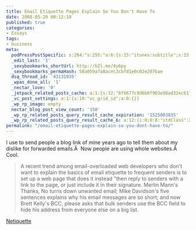```yaml
---
title: Email Etiquette Pages Explain So You Don't Have To
date: 2008-05-20 00:12:19
published: true
categories:
- Essays
tags:
- business
meta:
  podPressPostSpecific: s:264:"s:255:"a:6:{s:15:"itunes:subtitle";s:15:"##PostExcerpt##";s:14:"itunes:summary";s:15:"##PostExcerpt##";s:15:"itunes:keywords";s:17:"##WordPressCats##";s:13:"itunes:author";s:10:"##Global##";s:15:"itunes:explicit";s:7:"Default";s:12:"itunes:block";s:7:"Default";}";";
  _edit_last: '1'
  _sexybookmarks_shortUrl: http://b2l.me/4y6py
  _sexybookmarks_permaHash: 58a059a7a8acec3cbfd1e0c02e207bae
  dsq_thread_id: '43131035'
  _wpas_done_all: '1'
  _nectar_love: '0'
  _jetpack_related_posts_cache: a:1:{s:32:"8f6677c9d6b0f903e98ad32ec61f8deb";a:2:{s:7:"expires";i:1471030918;s:7:"payload";a:3:{i:0;a:1:{s:2:"id";i:644;}i:1;a:1:{s:2:"id";i:1278;}i:2;a:1:{s:2:"id";i:1285;}}}}
  _vc_post_settings: a:1:{s:10:"vc_grid_id";a:0:{}}
  _wp_rp_image: empty
  nectar_blog_post_view_count: '150'
  _wp_rp_related_posts_query_result_cache_expiration: '1525003835'
  _wp_rp_related_posts_query_result_cache_6: a:12:{i:0;O:8:"stdClass":2:{s:7:"post_id";s:3:"747";s:5:"score";s:17:"47.68987093835278";}i:1;O:8:"stdClass":2:{s:7:"post_id";s:3:"725";s:5:"score";s:17:"43.28140630941861";}i:2;O:8:"stdClass":2:{s:7:"post_id";s:3:"741";s:5:"score";s:17:"41.57854170945029";}i:3;O:8:"stdClass":2:{s:7:"post_id";s:3:"850";s:5:"score";s:17:"40.20893729258303";}i:4;O:8:"stdClass":2:{s:7:"post_id";s:4:"8086";s:5:"score";s:18:"37.170077080516116";}i:5;O:8:"stdClass":2:{s:7:"post_id";s:4:"2861";s:5:"score";s:18:"37.170077080516116";}i:6;O:8:"stdClass":2:{s:7:"post_id";s:4:"2074";s:5:"score";s:18:"37.170077080516116";}i:7;O:8:"stdClass":2:{s:7:"post_id";s:4:"1423";s:5:"score";s:18:"37.170077080516116";}i:8;O:8:"stdClass":2:{s:7:"post_id";s:3:"722";s:5:"score";s:18:"37.170077080516116";}i:9;O:8:"stdClass":2:{s:7:"post_id";s:3:"717";s:5:"score";s:18:"37.170077080516116";}i:10;O:8:"stdClass":2:{s:7:"post_id";s:3:"686";s:5:"score";s:18:"37.170077080516116";}i:11;O:8:"stdClass":2:{s:7:"post_id";s:3:"684";s:5:"score";s:18:"37.170077080516116";}}
permalink: "/email-etiquette-pages-explain-so-you-dont-have-to/"
---
```

I use to send people a blog link of mine years ago to tell them about my dislike for forwarded emails.Â  Now people are using whole websites.Â  Cool.
>A recent trend among email-overloaded web developers who don't want to explain the basics of email etiquette to frequent senders is to set up a web page that does it instead ”then reply to senders with a link to the page, or just include it in their signature. Merlin Mann's Thanks, No turns down unwanted email; Mike Davidson's five sentences explains why his email messages are so short; and now Brett Kelly's BCC, please asks that bulk senders use the BCC field to hide his address from everyone else on a big list.</blockquote>
<p><a href="http://lifehacker.com/391932/email-etiquette-pages-explain-so-you-dont-have-to" rel="nofollow">Netiquette </a></p>
